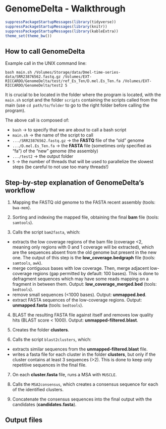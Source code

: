 GenomeDelta - Walkthrough
================

``` r
suppressPackageStartupMessages(library(tidyverse))
suppressPackageStartupMessages(library(knitr))
suppressPackageStartupMessages(library(kableExtra))
theme_set(theme_bw())
```

## How to call GenomeDelta

Example call in the UNIX command line:

    bash main.sh /Volumes/Storage/data/Dmel-time-series-data/SRR23876562.fastq.gz /Volumes/EXT-RICCARDO/GenomeDelta/test/ref_Es_Ten/D.mel.Es_Ten.fa /Volumes/EXT-RICCARDO/GenomeDelta/test2 5

It is crucial to be located in the folder where the program is located,
with the `main.sh` script and the folder `scripts` containing the
scripts called from the main (use `cd path/to/folder` to go to the right
folder before calling the program).

The above call is composed of:

- `bash` -\> to specify that we are about to call a bash script
- `main.sh` -\> the name of the script to call
- `.../SRR23876562.fastq.gz` -\> the **FASTQ** file of the “old” genome
- `.../D.mel.Es_Ten.fa` -\> the **FASTA** file (sometimes only specified
  as “fa”) of the “new” genome (the assembly)
- `.../test2` -\> the output folder
- `5` -\> the number of threads that will be used to parallelize the
  slowest steps (be careful to not use too many threads!)

## Step-by-step explanation of GenomeDelta’s workflow

1)  Mapping the FASTQ old genome to the FASTA recent assembly (tools:
    `bwa-mem`).

2)  Sorting and indexing the mapped file, obtaining the final **bam**
    file (tools: `samtools`).

3)  Calls the script `bam2fasta`, which:

- extracts the low coverage regions of the bam file (coverage \<2,
  meaning only regions with 0 and 1 coverage will be extracted), which
  are the sequences absent from the old genome but present in the new
  one. The output of this step is the **low_coverage.bedgraph** file
  (tools: `samtools`, `awk`).
- merge contiguous bases with low coverage. Then, merge adjacent
  low-coverage regions (gap permitted by default: 100 bases). This is
  done to defragment sequences which may have some reads mapping on a
  fragment in between them. Output: **low_coverage_merged.bed** (tools:
  `bedtools`).
- remove small sequences (\<1000 bases). Output: **unmapped.bed**.
- extract FASTA sequences of the low-coverage regions. Output:
  **unmapped.fasta** (tools: `bedtools`).

4)  BLAST the resulting FASTA file against itself and removes low
    quality hits (BLAST score \< 1000). Output:
    **unmapped-filtered.blast**.

5)  Creates the folder **clusters**.

6)  Calls the script `blast2clusters`, which:

- extracts similar sequences from the **unmapped-filtered.blast** file.
- writes a fasta file for each cluster in the folder **clusters**, but
  only if the cluster contains at least 3 sequences (\>2). This is done
  to keep only repetitive sequences in the final file.

7)  On each **cluster.fasta** file, runs a MSA with `MUSCLE`.

8)  Calls the `MSA2consensus`, which creates a consensus sequence for
    each of the identified clusters.

9)  Concatenate the consensus sequences into the final output with the
    candidates (**candidates.fasta**).

## Output files
